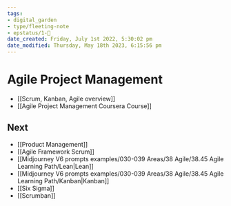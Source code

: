 ```yaml
---
tags: 
- digital_garden
- type/fleeting-note
- epstatus/1-🌱
date_created: Friday, July 1st 2022, 5:30:02 pm
date_modified: Thursday, May 18th 2023, 6:15:56 pm
---
```



# Agile Project Management

+ [[Scrum, Kanban, Agile overview]]
+ [[Agile Project Management Coursera Course]]

## Next
- [[Product Management]]
- [[Agile Framework Scrum]]
- [[Midjourney V6 prompts examples/030-039 Areas/38 Agile/38.45 Agile Learning Path/Lean|Lean]]
- [[Midjourney V6 prompts examples/030-039 Areas/38 Agile/38.45 Agile Learning Path/Kanban|Kanban]]
- [[Six Sigma]]
- [[Scrumban]]
